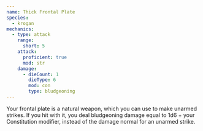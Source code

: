 ```yaml
---
name: Thick Frontal Plate
species:
  - krogan
mechanics:
  - type: attack
    range:
      short: 5
    attack:
      proficient: true
      mod: str
    damage:
      - dieCount: 1
        dieType: 6
        mod: con
        type: bludgeoning
---
```

Your frontal plate is a natural weapon, which you can use to make unarmed strikes. If you hit with it, you deal
bludgeoning damage equal to 1d6 + your Constitution modifier, instead of the damage normal for an unarmed strike.
